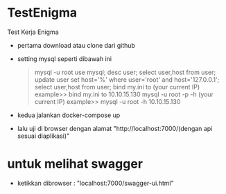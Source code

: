 # TestEnigma
Test Kerja Enigma

- pertama download atau clone dari github
- setting mysql seperti dibawah ini 
  
  >mysql -u root
  >use mysql;
  >desc user;
  >select user,host from user;
  >update user set host='%' where user='root' and host='127.0.0.1';
  >select user,host from user;
  >bind my.ini to (your current IP) example>> bind my.ini to 10.10.15.130
  >mysql -u root -p -h (your current IP) example>> mysql -u root -h 10.10.15.130
  
- kedua jalankan docker-compose up
- lalu uji di browser dengan alamat "http://localhost:7000/(dengan api sesuai diaplikasi)" 

# untuk melihat swagger
- ketikkan dibrowser : "localhost:7000/swagger-ui.html"
